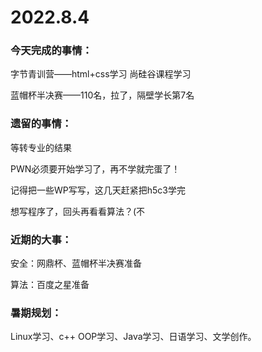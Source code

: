 # 2022.8.4

### 今天完成的事情：

字节青训营——html+css学习 尚硅谷课程学习

蓝帽杯半决赛——110名，拉了，隔壁学长第7名

### 遗留的事情：

等转专业的结果

PWN必须要开始学习了，再不学就完蛋了！

记得把一些WP写写，这几天赶紧把h5c3学完

想写程序了，回头再看看算法？(不

### 近期的大事：

安全：网鼎杯、蓝帽杯半决赛准备

算法：百度之星准备

### 暑期规划：

Linux学习、c++ OOP学习、Java学习、日语学习、文学创作。